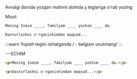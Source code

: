 Avvalgi darsda yozgan matinni alohida `p` teglariga o'rab yozing

Misol:
~~~html
Mening Ismim ____, familyam ____ yoshim ____ da. 

Dasturlashni o'rganishimdan maqsad...
~~~

:::warn
Yopish tegini ishlatganda */* - belgisin unutmang!
:::

---ECHIM

~~~html
<p>Mening Ismim ____, familyam ____ yoshim ____ da.</p>

<p>Dasturlashni o'rganishimdan maqsad...</p>
~~~

